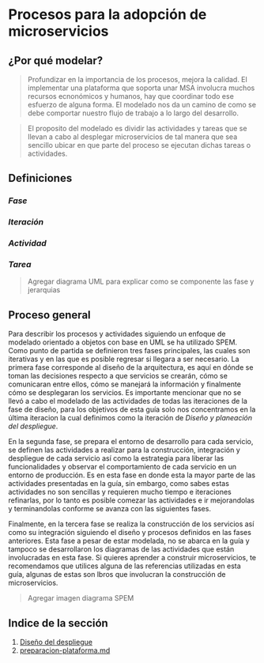 # Procesos para la adopción de microservicios

## ¿Por qué modelar?

> Profundizar en la importancia de los procesos, mejora la calidad.
> El implementar una plataforma que soporta unar MSA involucra muchos recursos
> ecnonómicos y humanos, hay que coordinar todo ese esfuerzo de alguna forma.
> El modelado nos da un camino de como se debe comportar nuestro flujo de trabajo 
> a lo largo del desarrollo.

> El proposito del modelado es dividir las actividades y tareas que se llevan 
> a cabo al desplegar microservicios de tal manera que sea sencillo ubicar en que 
> parte del proceso se ejecutan dichas tareas o actividades.

## Definiciones

### *Fase*

### *Iteración*

### *Actividad*

### *Tarea* 

> Agregar diagrama UML para explicar como se componente las fase y jerarquias

## Proceso general

Para describir los procesos y actividades siguiendo un enfoque de modelado orientado 
a objetos con base en UML se ha utilizado SPEM. Como punto de partida se definieron 
tres fases principales, las cuales son iterativas y en las que es posible regresar 
si llegara a ser necesario.
La primera fase corresponde al diseño de la arquitectura, es aquí en dónde se toman las 
decisiones respecto a que servicios se crearán, cómo se comunicaran entre 
ellos, cómo se manejará la información y finalmente cómo se desplegaran los 
servicios. Es importante mencionar que no se llevó a cabo el modelado de las actividades 
de todas las iteraciones de la fase de diseño, para los objetivos de esta guía 
solo nos concentramos en la última iteracion la cual definimos como la iteración 
de *Diseño y planeación del despliegue*.

En la segunda fase, se prepara el entorno de desarrollo para cada 
servicio, se definen las actividades a realizar para la construcción,
integración y despliegue de cada servicio así como la estrategia para liberar 
las funcionalidades y observar el comportamiento de cada servicio en un entorno 
de producción. Es en esta fase en donde esta la mayor parte de las actividades 
presentadas en la guía, sin embargo, como sabes estas actividades no son sencillas y 
requieren mucho tiempo e iteraciones refinarlas, por lo tanto es posible comezar las 
actividades e ir mejorandolas y terminandolas conforme se avanza con las siguientes fases.

Finalmente, en la tercera fase se realiza la construcción de los 
servicios así como su integración siguiendo el diseño y procesos definidos en 
las fases anteriores. Esta fase a pesar de estar modelada, no se abarca en la guía y 
tampoco se desarrollaron los diagramas de las actividades que están involucradas 
en esta fase. Si quieres aprender a construir microservicios, te recomendamos que 
utilices alguna de las referencias utilizadas en esta guía, algunas de estas son 
lbros que involucran la construcción de microservicios.

> Agregar imagen diagrama SPEM

## Indice de la sección

1. [Diseño del despliegue](./diseno.md)
2. [preparacion-plataforma.md](./preparacion-plataforma.md)
